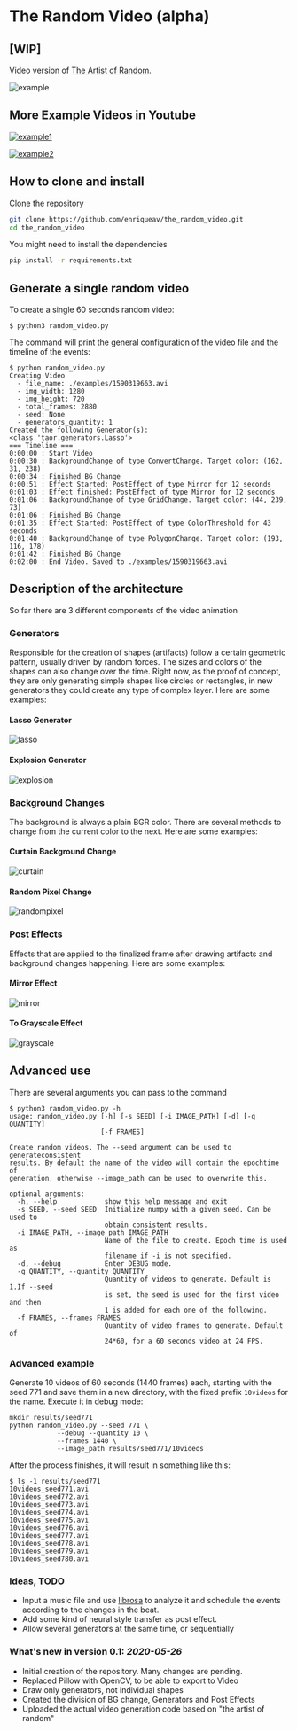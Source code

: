 # The Random Video (alpha)

## [WIP]

Video version of [The Artist of Random](https://github.com/enriqueav/the_artist_of_random/). 

![example](https://raw.githubusercontent.com/enriqueav/the_random_video/master/static/example.gif)

## More Example Videos in Youtube

[![example1](https://img.youtube.com/vi/SNJRu4FNoVw/0.jpg)](https://www.youtube.com/watch?v=SNJRu4FNoVw)

[![example2](https://img.youtube.com/vi/X2AvT2Pb6C0/0.jpg)](https://www.youtube.com/watch?v=X2AvT2Pb6C0)

## How to clone and install

Clone the repository

```sh
git clone https://github.com/enriqueav/the_random_video.git
cd the_random_video
```

You might need to install the dependencies

```sh
pip install -r requirements.txt
```

## Generate a single random video

To create a single 60 seconds random video:

```
$ python3 random_video.py
```

The command will print the general configuration of the video file and the timeline of the events:

```
$ python random_video.py 
Creating Video
  - file_name: ./examples/1590319663.avi
  - img_width: 1280
  - img_height: 720
  - total_frames: 2880
  - seed: None
  - generators_quantity: 1
Created the following Generator(s):
<class 'taor.generators.Lasso'>
=== Timeline ===
0:00:00 : Start Video 
0:00:30 : BackgroundChange of type ConvertChange. Target color: (162, 31, 238) 
0:00:34 : Finished BG Change 
0:00:51 : Effect Started: PostEffect of type Mirror for 12 seconds 
0:01:03 : Effect finished: PostEffect of type Mirror for 12 seconds 
0:01:06 : BackgroundChange of type GridChange. Target color: (44, 239, 73) 
0:01:06 : Finished BG Change 
0:01:35 : Effect Started: PostEffect of type ColorThreshold for 43 seconds 
0:01:40 : BackgroundChange of type PolygonChange. Target color: (193, 116, 178) 
0:01:42 : Finished BG Change 
0:02:00 : End Video. Saved to ./examples/1590319663.avi 
```

## Description of the architecture

So far there are 3 different components of the video animation

### Generators

Responsible for the creation of shapes (artifacts) follow a certain geometric pattern,
usually driven by random forces. The sizes and colors of the shapes can also change over the time.
Right now, as the proof of concept, they are only generating simple shapes like circles or rectangles,
in new generators they could create any type of complex layer.
Here are some examples:

#### Lasso Generator

![lasso](https://raw.githubusercontent.com/enriqueav/the_random_video/master/static/lasso.gif)

#### Explosion Generator

![explosion](https://raw.githubusercontent.com/enriqueav/the_random_video/master/static/explosion.gif)


### Background Changes

The background is always a plain BGR color. 
There are several methods to change from the current color to the next.
Here are some examples:

#### Curtain Background Change

![curtain](https://raw.githubusercontent.com/enriqueav/the_random_video/master/static/curtain.gif)

#### Random Pixel Change

![randompixel](https://raw.githubusercontent.com/enriqueav/the_random_video/master/static/randompixel.gif)

### Post Effects

Effects that are applied to the finalized frame after drawing artifacts 
and background changes happening.
Here are some examples:

#### Mirror Effect

![mirror](https://raw.githubusercontent.com/enriqueav/the_random_video/master/static/mirror.gif)

#### To Grayscale Effect

![grayscale](https://raw.githubusercontent.com/enriqueav/the_random_video/master/static/grayscale.gif)


## Advanced use 

There are several arguments you can pass to the command

```
$ python3 random_video.py -h
usage: random_video.py [-h] [-s SEED] [-i IMAGE_PATH] [-d] [-q QUANTITY]
                       [-f FRAMES]

Create random videos. The --seed argument can be used to generateconsistent
results. By default the name of the video will contain the epochtime of
generation, otherwise --image_path can be used to overwrite this.

optional arguments:
  -h, --help            show this help message and exit
  -s SEED, --seed SEED  Initialize numpy with a given seed. Can be used to
                        obtain consistent results.
  -i IMAGE_PATH, --image_path IMAGE_PATH
                        Name of the file to create. Epoch time is used as
                        filename if -i is not specified.
  -d, --debug           Enter DEBUG mode.
  -q QUANTITY, --quantity QUANTITY
                        Quantity of videos to generate. Default is 1.If --seed
                        is set, the seed is used for the first video and then
                        1 is added for each one of the following.
  -f FRAMES, --frames FRAMES
                        Quantity of video frames to generate. Default of
                        24*60, for a 60 seconds video at 24 FPS.
```

### Advanced example

Generate 10 videos of 60 seconds (1440 frames) each, starting with the seed 771 
and save them in a new directory, with the fixed prefix `10videos` for the name.
Execute it in debug mode:

```commandline
mkdir results/seed771
python random_video.py --seed 771 \
            --debug --quantity 10 \
            --frames 1440 \
            --image_path results/seed771/10videos
```

After the process finishes, it will result in something like this:

```commandline
$ ls -1 results/seed771
10videos_seed771.avi
10videos_seed772.avi
10videos_seed773.avi
10videos_seed774.avi
10videos_seed775.avi
10videos_seed776.avi
10videos_seed777.avi
10videos_seed778.avi
10videos_seed779.avi
10videos_seed780.avi
```

### Ideas, TODO

* Input a music file and use [librosa](https://github.com/librosa/librosa) to analyze it 
and schedule the events according to the changes in the beat.
* Add some kind of neural style transfer as post effect.
* Allow several generators at the same time, or sequentially

### What's new in version 0.1: *2020-05-26*

* Initial creation of the repository. Many changes are pending.
* Replaced Pillow with OpenCV, to be able to export to Video
* Draw only generators, not individual shapes
* Created the division of BG change, Generators and Post Effects
* Uploaded the actual video generation code based on "the artist of random"